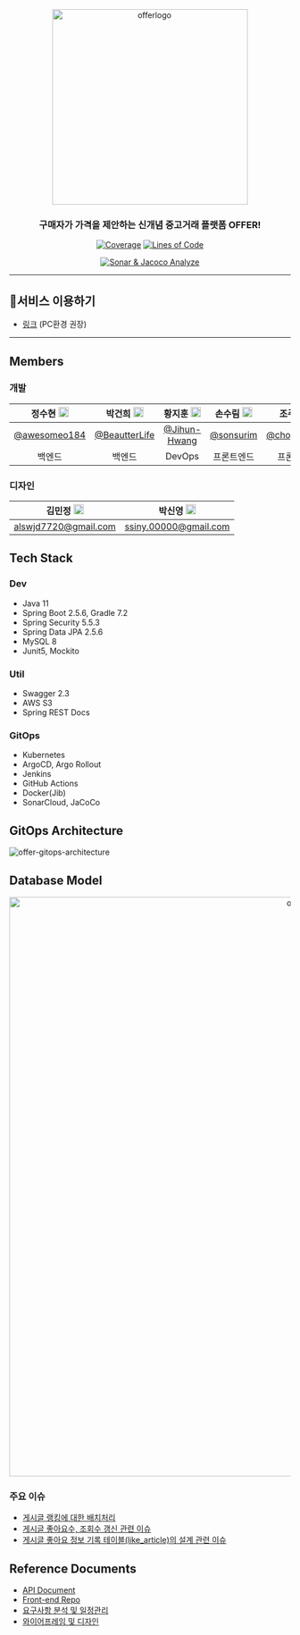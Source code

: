 <div align="center">

<img width="350" alt="offerlogo" src="https://user-images.githubusercontent.com/55920132/183325581-62bb901a-a13d-4aa4-a96c-5d99c49987b4.png">

### 구매자가 가격을 제안하는 신개념 중고거래 플랫폼 OFFER!
  
[![Coverage](https://sonarcloud.io/api/project_badges/measure?project=price-offer_offer-be&metric=coverage)](https://sonarcloud.io/summary/new_code?id=price-offer_offer-be)
[![Lines of Code](https://sonarcloud.io/api/project_badges/measure?project=price-offer_offer-be&metric=ncloc)](https://sonarcloud.io/summary/new_code?id=price-offer_offer-be)

[![Sonar & Jacoco Analyze](https://github.com/price-offer/offer-be/actions/workflows/ci-analyze.yml/badge.svg)](https://github.com/price-offer/offer-be/actions/workflows/ci-analyze.yml)

</div>

---

## **💸서비스 이용하기**
- [링크](https://offerprice.vercel.app/) (PC환경 권장)

---

</div>
  
## Members

### 개발

 |정수현 <img src="https://user-images.githubusercontent.com/55920132/120939947-86a46380-c755-11eb-979e-d5441c0bb286.png"  width="18px;">  |박건희 <img src="https://user-images.githubusercontent.com/55920132/120939947-86a46380-c755-11eb-979e-d5441c0bb286.png"  width="18px;"> | 황지훈 <img src="https://user-images.githubusercontent.com/55920132/120939947-86a46380-c755-11eb-979e-d5441c0bb286.png"  width="18px;"> |손수림 <img src="https://user-images.githubusercontent.com/55920132/146872476-32eec75f-6ae1-44d4-9ab9-e361064cf687.png"  width="18px;">  |조주영 <img src="https://user-images.githubusercontent.com/55920132/146872476-32eec75f-6ae1-44d4-9ab9-e361064cf687.png"  width="18px;"> |신효정 <img src="https://user-images.githubusercontent.com/55920132/146872476-32eec75f-6ae1-44d4-9ab9-e361064cf687.png"  width="18px;"> |
| :----: | :----: |:------------------------------------------------------------------------------------------------------------------------------------:| :----: | :----: | :----: |
| [@awesomeo184](https://github.com/awesomeo184) | [@BeautterLife](https://github.com/BeautterLife) |                                            [@Jihun-Hwang](https://github.com/Jihun-Hwang)                                            | [@sonsurim](https://github.com/sonsurim) | [@chojooyoung](https://github.com/chojooyoung) | [@Shinhyojeong](https://github.com/Shinhyojeong)  | 
| 백엔드 | 백엔드 |                                                                DevOps                                                                | 프론트엔드 | 프론트엔드 | 프론트엔드 |

### 디자인

| 김민정 <img src="https://user-images.githubusercontent.com/70738281/183294092-c11f5461-ecde-44a5-9965-c98aaa855230.png"  width="18px;"> | 박신영 <img src="https://user-images.githubusercontent.com/70738281/183294092-c11f5461-ecde-44a5-9965-c98aaa855230.png"  width="18px;"> |
| :-------------------------------------------------------------------------------------------------------------------------------------: | :-------------------------------------------------------------------------------------------------------------------------------------: |
|                                                              alswjd7720@gmail.com                                                               |                                                             ssiny.00000@gmail.com                                                              |




## Tech Stack
### Dev
- Java 11
- Spring Boot 2.5.6, Gradle 7.2
- Spring Security 5.5.3
- Spring Data JPA 2.5.6
- MySQL 8
- Junit5, Mockito

### Util
- Swagger 2.3
- AWS S3
- Spring REST Docs

### GitOps
- Kubernetes
- ArgoCD, Argo Rollout
- Jenkins
- GitHub Actions
- Docker(Jib)
- SonarCloud, JaCoCo

## GitOps Architecture
![offer-gitops-architecture](https://user-images.githubusercontent.com/55920132/215336470-d2677778-ed48-46c1-b2ca-53a9ddfd2237.jpg)


## Database Model

<div align="center">

<img width="1037" alt="offer-erd" src="https://user-images.githubusercontent.com/55920132/188258217-40b8d8af-dde4-4f5e-a90a-9b9d5e02d1b4.jpg">

</div>

### 주요 이슈
- [게시글 랭킹에 대한 배치처리](https://github.com/price-offer/offer-be/issues/43)
- [게시글 좋아요수, 조회수 갱신 관련 이슈](https://github.com/price-offer/offer-be/issues/54)
- [게시글 좋아요 정보 기록 테이블(like_article)의 설계 관련 이슈](https://github.com/price-offer/offer-be/issues/55)

## Reference Documents
- [API Document](https://github.com/price-offer/offer-be/wiki/API)
- [Front-end Repo](https://github.com/price-offer/offer-fe)
- [요구사항 분석 및 일정관리](https://www.notion.so/backend-devcourse/4-Price-Offer-1144520571434792b3ce34c74f721c5f)
- [와이어프레임 및 디자인](https://www.figma.com/file/PhqIqgC8ZJ1ovQTqLQuKKD/Price-Offer?node-id=2760%3A4512)

